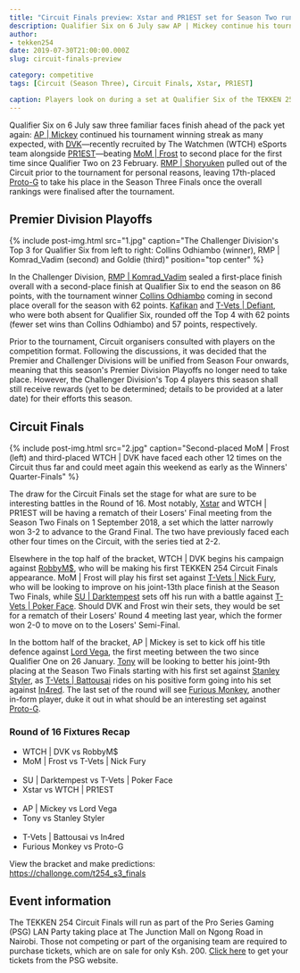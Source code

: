 ```yaml
---
title: "Circuit Finals preview: Xstar and PR1EST set for Season Two runback"
description: Qualifier Six on 6 July saw AP | Mickey continue his tournament winning streak as many expected, with DVK—recently recruited by The Watchmen (WTCH) eSports team alongside PR1EST—beating MoM | Frost to second place for the first time since Qualifier Two on 23 February.
author:
- tekken254
date: 2019-07-30T21:00:00.000Z
slug: circuit-finals-preview

category: competitive
tags: [Circuit (Season Three), Circuit Finals, Xstar, PR1EST]

caption: Players look on during a set at Qualifier Six of the TEKKEN 254 Circuit this season on 6 July 2019
---
```

<p>Qualifier Six on 6 July saw three familiar faces finish ahead of the pack yet again: <a href="/circuit/tekken/profile.html?id=2907096" target="_blank">AP | Mickey</a> continued his tournament winning streak as many expected, with <a href="/circuit/tekken/profile.html?id=4092983" target="_blank">DVK</a>—recently recruited by The Watchmen (WTCH) eSports team alongside <a href="/circuit/tekken/profile.html?id=8665351" target="_blank">PR1EST</a>—beating <a href="/circuit/tekken/profile.html?id=4644523" target="_blank">MoM | Frost</a> to second place for the first time since Qualifier Two on 23 February. <a href="/circuit/tekken/profile.html?id=1677506" target="_blank">RMP | Shoryuken</a> pulled out of the Circuit prior to the tournament for personal reasons, leaving 17th-placed <a href="/circuit/tekken/profile.html?id=2447761" target="_blank">Proto-G</a> to take his place in the Season Three Finals once the overall rankings were finalised after the tournament.</p>

<section>
    <h2 class="site-red uppercase">Premier Division Playoffs</h2>
    {% include post-img.html src="1.jpg" caption="The Challenger Division's Top 3 for Qualifier Six from left to right: Collins Odhiambo (winner), RMP | Komrad_Vadim (second) and Goldie (third)" position="top center" %}
    <p>In the Challenger Division, <a href="/circuit/tekken/profile.html?id=3351510" target="_blank">RMP | Komrad_Vadim</a> sealed a first-place finish overall with a second-place finish at Qualifier Six to end the season on 86 points, with the tournament winner <a href="/circuit/tekken/profile.html?id=6358951" target="_blank">Collins Odhiambo</a> coming in second place overall for the season with 62 points. <a href="/circuit/tekken/profile.html?id=9712294" target="_blank">Kafikan</a> and <a href="/circuit/tekken/profile.html?id=1049759" target="_blank">T-Vets | Defiant</a>, who were both absent for Qualifier Six, rounded off the Top 4 with 62 points (fewer set wins than Collins Odhiambo) and 57 points, respectively.</p>
    <p>Prior to the tournament, Circuit organisers consulted with players on the competition format. Following the discussions, it was decided that the Premier and Challenger Divisions will be unified from Season Four onwards, meaning that this season's Premier Division Playoffs no longer need to take place. However, the Challenger Division's Top 4 players this season shall still receive rewards (yet to be determined; details to be provided at a later date) for their efforts this season.</p>
</section>

<section>
    <h2 class="site-red uppercase">Circuit Finals</h2>
    {% include post-img.html src="2.jpg" caption="Second-placed MoM | Frost (left) and third-placed WTCH | DVK have faced each other 12 times on the Circuit thus far and could meet again this weekend as early as the Winners' Quarter-Finals" %}
    <p>The draw for the Circuit Finals set the stage for what are sure to be interesting battles in the Round of 16. Most notably, <a href="/circuit/tekken/profile.html?id=4183920" target="_blank">Xstar</a> and WTCH | PR1EST will be having a rematch of their Losers' Final meeting from the Season Two Finals on 1 September 2018, a set which the latter narrowly won 3-2 to advance to the Grand Final. The two have previously faced each other four times on the Circuit, with the series tied at 2-2.</p>
    <p>Elsewhere in the top half of the bracket, WTCH | DVK begins his campaign against <a href="/circuit/tekken/profile.html?id=9894033" target="_blank">RobbyM$</a>, who will be making his first TEKKEN 254 Circuit Finals appearance. MoM | Frost will play his first set against <a href="/circuit/tekken/profile.html?id=9970940" target="_blank">T-Vets | Nick Fury</a>, who will be looking to improve on his joint-13th place finish at the Season Two Finals, while <a href="/circuit/tekken/profile.html?id=0749083" target="_blank">SU | Darktempest</a> sets off his run with a battle against <a href="/circuit/tekken/profile.html?id=4291033" target="_blank">T-Vets | Poker Face</a>. Should DVK and Frost win their sets, they would be set for a rematch of their Losers' Round 4 meeting last year, which the former won 2-0 to move on to the Losers' Semi-Final.</p>
    <p>In the bottom half of the bracket, AP | Mickey is set to kick off his title defence against <a href="/circuit/tekken/profile.html?id=7167649" target="_blank">Lord Vega</a>, the first meeting between the two since Qualifier One on 26 January. <a href="/circuit/tekken/profile.html?id=2685183" target="_blank">Tony</a> will be looking to better his joint-9th placing at the Season Two Finals starting with his first set against <a href="/circuit/tekken/profile.html?id=1998890" target="_blank">Stanley Styler</a>, as <a href="/circuit/tekken/profile.html?id=0145831" target="_blank">T-Vets | Battousai</a> rides on his positive form going into his set against <a href="/circuit/tekken/profile.html?id=7900514" target="_blank">In4red</a>. The last set of the round will see <a href="/circuit/tekken/profile.html?id=3798058" target="_blank">Furious Monkey</a>, another in-form player, duke it out in what should be an interesting set against <a href="/circuit/tekken/profile.html?id=2447761" target="_blank">Proto-G</a>.</p>
    <h3 class="semi-bold uppercase">Round of 16 Fixtures Recap</h3>
    <ul>
        <li>WTCH | DVK vs RobbyM$</li>
        <li>MoM | Frost vs T-Vets | Nick Fury</li>
        <br />
        <li>SU | Darktempest vs T-Vets | Poker Face</li>
        <li>Xstar vs WTCH | PR1EST</li>
        <br />
        <li>AP | Mickey vs Lord Vega</li>
        <li>Tony vs Stanley Styler</li>
        <br />
        <li>T-Vets | Battousai vs In4red</li>
        <li>Furious Monkey vs Proto-G</li>
    </ul>
    <p>View the bracket and make predictions: <a href="https://challonge.com/t254_s3_finals">https://challonge.com/t254_s3_finals</a></p>
</section>

<aside>
    <h2 class="site-red uppercase">Event information</h2>
    <p>The TEKKEN 254 Circuit Finals will run as part of the Pro Series Gaming (PSG) LAN Party taking place at The Junction Mall on Ngong Road in Nairobi. Those not competing or part of the organising team are required to purchase tickets, which are on sale for only Ksh. 200. <a href="https://psg.co.ke/home/tickets.php" target="_blank">Click here</a> to get your tickets from the PSG website.</p>
</aside>